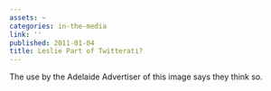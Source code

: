 ```yaml
---
assets: ~
categories: in-the-media
link: ''
published: 2011-01-04
title: Leslie Part of Twitterati?
---
```

The use by the Adelaide Advertiser of this image says they think so.